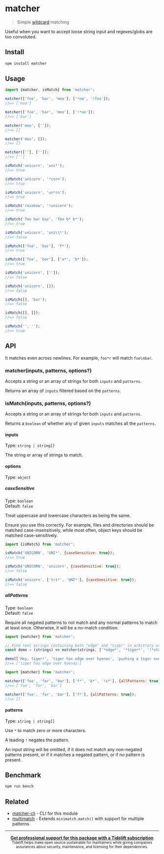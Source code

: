 # matcher

> Simple [wildcard](https://en.wikipedia.org/wiki/Wildcard_character) matching

Useful when you want to accept loose string input and regexes/globs are too convoluted.

## Install

```sh
npm install matcher
```

## Usage

```js
import {matcher, isMatch} from 'matcher';

matcher(['foo', 'bar', 'moo'], ['*oo', '!foo']);
//=> ['moo']

matcher(['foo', 'bar', 'moo'], ['!*oo']);
//=> ['bar']

matcher('moo', ['']);
//=> []

matcher('moo', []);
//=> []

matcher([''], ['']);
//=> ['']

isMatch('unicorn', 'uni*');
//=> true

isMatch('unicorn', '*corn');
//=> true

isMatch('unicorn', 'un*rn');
//=> true

isMatch('rainbow', '!unicorn');
//=> true

isMatch('foo bar baz', 'foo b* b*');
//=> true

isMatch('unicorn', 'uni\\*');
//=> false

isMatch(['foo', 'bar'], 'f*');
//=> true

isMatch(['foo', 'bar'], ['a*', 'b*']);
//=> true

isMatch('unicorn', ['']);
//=> false

isMatch('unicorn', []);
//=> false

isMatch([], 'bar');
//=> false

isMatch([], []);
//=> false

isMatch('', '');
//=> true
```

## API

It matches even across newlines. For example, `foo*r` will match `foo\nbar`.

### matcher(inputs, patterns, options?)

Accepts a string or an array of strings for both `inputs` and `patterns`.

Returns an array of `inputs` filtered based on the `patterns`.

### isMatch(inputs, patterns, options?)

Accepts a string or an array of strings for both `inputs` and `patterns`.

Returns a `boolean` of whether any of given `inputs` matches all the `patterns`.

#### inputs

Type: `string | string[]`

The string or array of strings to match.

#### options

Type: `object`

##### caseSensitive

Type: `boolean`\
Default: `false`

Treat uppercase and lowercase characters as being the same.

Ensure you use this correctly. For example, files and directories should be matched case-insensitively, while most often, object keys should be matched case-sensitively.

```js
import {isMatch} from 'matcher';

isMatch('UNICORN', 'UNI*', {caseSensitive: true});
//=> true

isMatch('UNICORN', 'unicorn', {caseSensitive: true});
//=> false

isMatch('unicorn', ['tri*', 'UNI*'], {caseSensitive: true});
//=> false
```

##### allPatterns

Type: `boolean`\
Default: `false`

Require all negated patterns to not match and any normal patterns to match at least once. Otherwise, it will be a no-match condition.

```js
import {matcher} from 'matcher';

// Find text strings containing both "edge" and "tiger" in arbitrary order, but not "stunt".
const demo = (strings) => matcher(strings, ['*edge*', '*tiger*', '!*stunt*'], {allPatterns: true});

demo(['Hey, tiger!', 'tiger has edge over hyenas', 'pushing a tiger over the edge is a stunt']);
//=> ['tiger has edge over hyenas']
```

```js
import {matcher} from 'matcher';

matcher(['foo', 'for', 'bar'], ['f*', 'b*', '!x*'], {allPatterns: true});
//=> ['foo', 'for', 'bar']

matcher(['foo', 'for', 'bar'], ['f*'], {allPatterns: true});
//=> []
```

#### patterns

Type: `string | string[]`

Use `*` to match zero or more characters.

A leading `!` negates the pattern.

An input string will be omitted, if it does not match any non-negated patterns present, or if it matches a negated pattern, or if no pattern is present.

## Benchmark

```sh
npm run bench
```

## Related

- [matcher-cli](https://github.com/sindresorhus/matcher-cli) - CLI for this module
- [multimatch](https://github.com/sindresorhus/multimatch) - Extends `minimatch.match()` with support for multiple patterns

---

<div align="center">
	<b>
		<a href="https://tidelift.com/subscription/pkg/npm-matcher?utm_source=npm-matcher&utm_medium=referral&utm_campaign=readme">Get professional support for this package with a Tidelift subscription</a>
	</b>
	<br>
	<sub>
		Tidelift helps make open source sustainable for maintainers while giving companies<br>assurances about security, maintenance, and licensing for their dependencies.
	</sub>
</div>
